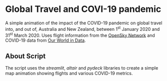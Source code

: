 # Global Travel and COVI-19 pandemic

A simple animation of the impact of the COVID-19 pandemic on global travel into, and out of, Australia and New Zealand, between 1<sup>st</sup> January 2020 and 31<sup>st</sup> March 2020. Uses flight information from the [OpenSky Network](https://opensky-network.org/) and COVID-19 data from [Our World in Data](https://ourworldindata.org/coronavirus).

## About Script

The script uses the *streamlit*, *altair* and *pydeck* libraries to create a simple map animation showing flights and various COVID-19 metrics.
